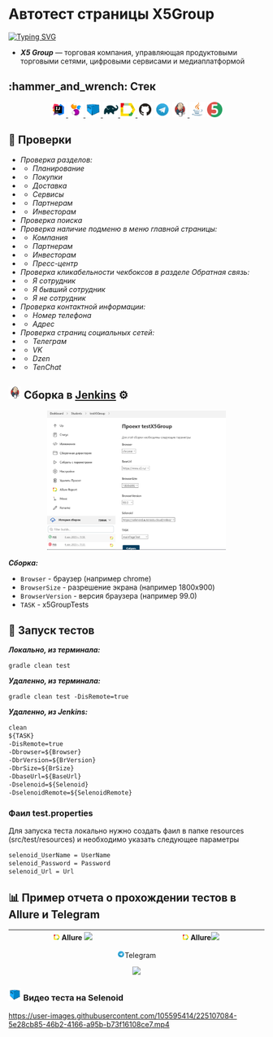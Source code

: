 #   Автотест страницы X5Group 

[![Typing SVG](https://readme-typing-svg.herokuapp.com?color=%2336BCF7&lines=Автотест+страницы+X5Group)](https://www.x5.ru/ru/)

- __*X5 Group*__ — торговая компания, управляющая продуктовыми торговыми сетями, цифровыми сервисами и медиаплатформой

<h2>  :hammer_and_wrench: Cтек </h2>
<p align="center">
  <a href="https://www.jetbrains.com/idea/"><img width="6%" title="IDEA" src="materials/pictures/IDEA.png"> </a>
  <a href="https://selenide.org/"><img width="6%" title="Selenide" src="materials/pictures/Selenide.png"> </a>
  <a href="https://aerokube.com/selenoid/"><img width="6%" title="Selenoid" src="materials/pictures/Selenoid.png"> </a>
  <a href="https://gradle.org/"><img width="6%" title="Gradle" src="materials/pictures/Gradle.png"> </a>
  <a href="https://github.com/allure-framework/allure2"><img width="6%" title="Allure Report" src="materials/pictures/Allure Report.png"> </a>
  <a href="https://github.com/"><img width="6%" title="GitHub" src="materials/pictures/GitHub.png"></a> 
  <a href="https://telegram.org"><img width="6%" title="Telegram" src="materials/pictures/Telegram.png"></a>
  <a href="https://www.jenkins.io/"><img width="6%" title="Jenkins" src="materials/pictures/Jenkins.png"> </a>
  <a href="https://www.java.com/"><img width="6%" title="Java" src="materials/pictures/Java.png"></a>
  <a href="https://junit.org/junit5/"><img width="6%" title="junit5" src="materials/pictures/junit5.png"> </a>
</p>

## :page_with_curl: Проверки
- *Проверка разделов:*
- - *Планирование*
- - *Покупки*
- - *Доставка*
- - *Сервисы*
- - *Партнерам*
- - *Инвесторам*
- *Проверка поиска*
- *Проверка наличие подменю в меню главной страницы:*
- - *Компания*
- - *Партнерам*
- - *Инвесторам*
- - *Пресс-центр*
- *Проверка кликабельности чекбоксов в разделе Обратная связь:*
- - *Я сотрудник*
- - *Я бывший сотрудник*
- - *Я не сотрудник*
- *Проверка контактной информации:*
- - *Номер телефона*
- - *Адрес*
- *Проверка страниц социальных сетей:*
- - *Телеграм*
- - *VK*
- - *Dzen*
- - *TenChat*

 
##  <img width="5%" title="Jenkins" src="materials/pictures/Jenkins.png"> Сборка в [Jenkins](https://jenkins.autotests.cloud/job/Students/job/testX5Group/)  :gear:  
<p align="center">
<img width="70%" title="Jenkins Build" src="materials/screens/Jenkins Start.png?raw=true">
 </p>

__*Сборка:*__
- `Browser` - браузер (например chrome)
- `BrowserSize` - разрешение экрана (например 1800x900)
- `BrowserVersion` - версия браузера (например 99.0)
- `TASK` - x5GroupTests


## :rocket: Запуск тестов

__*Локально, из терминала:*__
```
gradle clean test
```
__*Удаленно, из терминала:*__
```
gradle clean test -DisRemote=true
```
__*Удаленно, из Jenkins:*__
```
clean
${TASK}
-DisRemote=true
-Dbrowser=${Browser}
-DbrVersion=${BrVersion}
-DbrSize=${BrSize}
-DbaseUrl=${BaseUrl}
-Dselenoid=${Selenoid}
-DselenoidRemote=${SelenoidRemote}
```
### Фаил test.properties
Для запуска теста локально нужно создать фаил в папке resources (src/test/resources) и необходимо указать следующее параметры 
```
selenoid_UserName = UserName
selenoid_Password = Password
selenoid_Url = Url
```
## :bar_chart: Пример отчета о прохождении тестов в Allure и Telegram


|        <img width="5%" title="Allure Report" src="materials/pictures/Allure Report.png" > Allure <img src="materials/screens/test%20%E2%84%961%20MainPage.png?raw=true">        | <img width="5%" title="Allure Report" src="materials/pictures/Allure Report.png" > Allure<img src="materials/screens/test%20%E2%84%961%20MainPage1.png?raw=true"> |
|:-------------------------------------------------------------------------------------------:|:------------------------------------------------------------------------:|

<p align="center">
<img width="3%" title="Telegram" src="materials/pictures/Telegram.png">Telegram
</p>
<p align="center">
<img width="45%"  src="materials/screens/test%20%E2%84%961%20MainPage2%20Telegram.png?raw=true">                                                                            
 </p>

### <img width="5%" title="Selenoid" src="materials/pictures/Selenoid.png"> Видео теста на Selenoid


https://user-images.githubusercontent.com/105595414/225107084-5e28cb85-46b2-4166-a95b-b73f16108ce7.mp4 






